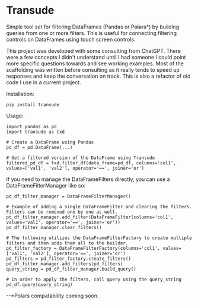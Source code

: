 # Transude
Simple tool set for filtering DataFrames (Pandas or ~~Polars~~*) by building queries from one or more filters.  This is useful for connecting filtering controls on DataFrames using touch screen controls.

This project was developed with some consulting from ChatGPT. There were a few concepts I didn't understand until I had someone I could point more specific questions towards and see working examples.
Most of the scaffolding was written before consulting as it really tends to speed up responses and keep the conversation on track.  This is also a refactor of old code I use in a current project.

Installation:

    pip install transude

Usage:
    
    import pandas as pd
    import transude as txd
    
    # Create a DataFrame using Pandas
    pd_df = pd.DataFrame(...)
    
    # Get a filtered version of the DataFrame using Transude
    filtered_pd_df = txd.filter_df(data_frame=pd_df, columns='col1', values=['val1', 'val2'], operator='==', joiner='or')

If you need to manage the DataFrameFilters directly, you can use a DataFrameFilterManager like so:

    pd_df_filter_manager = DataFrameFilterManager()
    
    # Example of adding a single DataFrameFilter and clearing the filters.  Filters can be removed one by one as well.
    pd_df_filter_manager.add_filter(DataFrameFilter(columns='col1', values='val1', operator='==', joiner='or'))
    pd_df_filter_manager.clear_filters()

    # The following utilizes the DataFrameFilterFactory to create multiple filters and then adds them all to the builder.
    pd_filter_factory = DataFrameFilterFactory(columns='col1', values=['val1', 'val2'], operator='==', joiner='or')
    pd_filters = pd_filter_factory.create_filters()
    pd_df_filter_manager.add_filters(pd_filters)
    query_string = pd_df_filter_manager.build_query()

    # In order to apply the filters, call query using the query_string
    pd_df.query(query_string)

--*Polars compatability coming soon.
